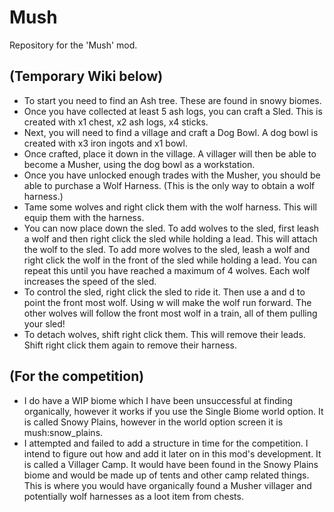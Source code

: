 # Mush
 Repository for the 'Mush' mod.

## (Temporary Wiki below)

 - To start you need to find an Ash tree. These are found in snowy biomes.
 - Once you have collected at least 5 ash logs, you can craft a Sled. This is created with x1 chest, x2 ash logs, x4 sticks.
 - Next, you will need to find a village and craft a Dog Bowl. A dog bowl is created with x3 iron ingots and x1 bowl.
 - Once crafted, place it down in the village. A villager will then be able to become a Musher, using the dog bowl as a workstation.
 - Once you have unlocked enough trades with the Musher, you should be able to purchase a Wolf Harness. (This is the only way to obtain a wolf harness.)
 - Tame some wolves and right click them with the wolf harness. This will equip them with the harness.
 - You can now place down the sled. To add wolves to the sled, first leash a wolf and then right click the sled while holding a lead. This will attach the wolf to the sled. To add more wolves to the sled, leash a wolf and right click the wolf in the front of the sled while holding a lead. You can repeat this until you have reached a maximum of 4 wolves. Each wolf increases the speed of the sled.
 - To control the sled, right click the sled to ride it. Then use a and d to point the front most wolf. Using w will make the wolf run forward. The other wolves will follow the front most wolf in a train, all of them pulling your sled!
 - To detach wolves, shift right click them. This will remove their leads. Shift right click them again to remove their harness.

## (For the competition)

 - I do have a WIP biome which I have been unsuccessful at finding organically, however it works if you use the Single Biome world option. It is called Snowy Plains, however in the world option screen it is mush:snow_plains.
 - I attempted and failed to add a structure in time for the competition. I intend to figure out how and add it later on in this mod's development. It is called a Villager Camp. It would have been found in the Snowy Plains biome and would be made up of tents and other camp related things. This is where you would have organically found a Musher villager and potentially wolf harnesses as a loot item from chests.
